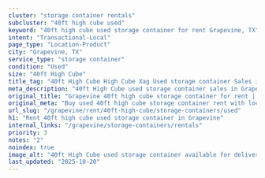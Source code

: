 ```yaml
---
cluster: "storage container rentals"
subcluster: "40ft high cube used"
keyword: "40ft high cube used storage container for rent Grapevine, TX"
intent: "Transactional-Local"
page_type: "Location-Product"
city: "Grapevine, TX"
service_type: "storage container"
condition: "Used"
size: "40ft High Cube"
title_tag: "40ft High Cube High Cube Xag Used storage container Sales in Grapevine | LC Container"
meta_description: "40ft High Cube used storage container sales in Grapevine. High cube containers with extra height. Fast delivery, competitive pricing. Serving storage containers area. Quote ID: CTR. Call (214) 524-4168 for your free quote today."
original_title: "Grapevine 40ft high cube storage container for rent | LC"
original_meta: "Buy used 40ft high cube storage container rent with local delivery in Grapevine, TX. LC Container — local Since 2003. Request a fast quote today."
url_slug: "/grapevine/rent/40ft-high-cube/storage-containers/used"
h1: "Rent 40ft high cube used storage container in Grapevine"
internal_links: "/grapevine/storage-containers/rentals"
priority: 3
notes: "2"
noindex: true
image_alt: "40ft High Cube used storage container available for delivery in Grapevine"
last_updated: "2025-10-20"
---
```


<!-- TODO: Add unique city/inventory copy, images, and internal links here. -->

